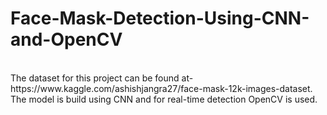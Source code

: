 # Face-Mask-Detection-Using-CNN-and-OpenCV
<br>
The dataset for this project can be found at-https://www.kaggle.com/ashishjangra27/face-mask-12k-images-dataset.
<br>
The model is build using CNN and for real-time detection OpenCV is used.
